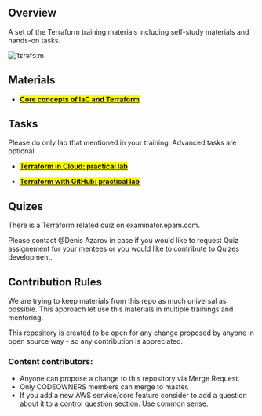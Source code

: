 ## Overview

A set of the Terraform training materials including self-study materials and hands-on tasks.

![ˈtɛrəfɔːm](https://i.imgur.com/RXAzrGo.jpg)

## Materials

- <b><mark>[Core concepts of IaC and Terraform](concepts.md)</mark></b>

## Tasks
Please do only lab that mentioned in your training. Advanced tasks are optional.

- <b><mark>[Terraform in Cloud: practical lab](general_task.md)</mark></b>

- <b><mark>[Terraform with GitHub: practical lab](non_cloud_tasks/github/task_github.md)</mark></b>


## Quizes
There is a Terraform related quiz on examinator.epam.com.

Please contact @Denis Azarov in case if you would like to request Quiz assignement for your mentees or you would like to contribute to Quizes development.

## Contribution Rules

We are trying to keep materials from this repo as much universal as possible. This approach let use this materials in multiple trainings and mentoring.

This repository is created to be open for any change proposed by anyone in open source way - so any contribution is appreciated.

### Content contributors:
- Anyone can propose a change to this repository via Merge Request.
- Only CODEOWNERS members can merge to master.
- If you add a new AWS service/core feature consider to add a question about it to a control question section. Use common sense.
